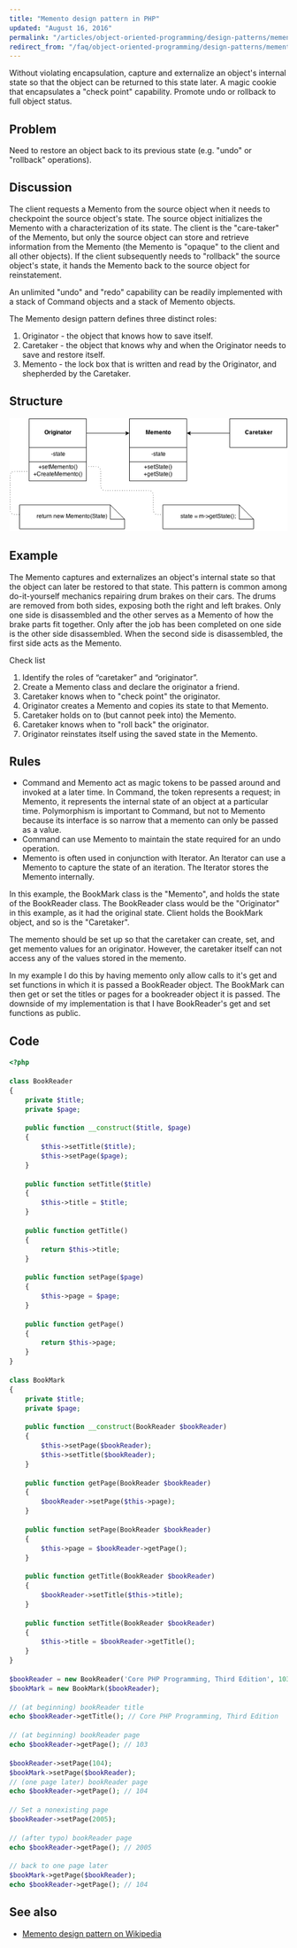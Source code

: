 ```yaml
---
title: "Memento design pattern in PHP"
updated: "August 16, 2016"
permalink: "/articles/object-oriented-programming/design-patterns/memento/"
redirect_from: "/faq/object-oriented-programming/design-patterns/memento/"
---
```


Without violating encapsulation, capture and externalize an object's internal
state so that the object can be returned to this state later. A magic cookie that
encapsulates a "check point" capability. Promote undo or rollback to full object
status.

## Problem

Need to restore an object back to its previous state (e.g. "undo" or "rollback"
operations).

## Discussion

The client requests a Memento from the source object when it needs to checkpoint the source object's state. The source object initializes the Memento with a characterization of its state. The client is the "care-taker" of the Memento, but only the source object can store and retrieve information from the Memento (the Memento is "opaque" to the client and all other objects). If the client subsequently needs to "rollback" the source object's state, it hands the Memento back to the source object for reinstatement.

An unlimited "undo" and "redo" capability can be readily implemented with a stack of Command objects and a stack of Memento objects.

The Memento design pattern defines three distinct roles:

1. Originator - the object that knows how to save itself.
2. Caretaker - the object that knows why and when the Originator needs to save and restore itself.
3. Memento - the lock box that is written and read by the Originator, and shepherded by the Caretaker.

## Structure

![Memento design pattern UML diagram](/_images/object-oriented-programming/design-patterns/memento.png "Memento design pattern UML diagram")

## Example

The Memento captures and externalizes an object's internal state so that the object can later be restored to that state. This pattern is common among do-it-yourself mechanics repairing drum brakes on their cars. The drums are removed from both sides, exposing both the right and left brakes. Only one side is disassembled and the other serves as a Memento of how the brake parts fit together. Only after the job has been completed on one side is the other side disassembled. When the second side is disassembled, the first side acts as the Memento.

Check list

1. Identify the roles of “caretaker” and “originator”.
2. Create a Memento class and declare the originator a friend.
3. Caretaker knows when to "check point" the originator.
4. Originator creates a Memento and copies its state to that Memento.
5. Caretaker holds on to (but cannot peek into) the Memento.
6. Caretaker knows when to "roll back" the originator.
7. Originator reinstates itself using the saved state in the Memento.

## Rules

* Command and Memento act as magic tokens to be passed around and invoked at a later time. In Command, the token represents a request; in Memento, it represents the internal state of an object at a particular time. Polymorphism is important to Command, but not to Memento because its interface is so narrow that a memento can only be passed as a value.
* Command can use Memento to maintain the state required for an undo operation.
* Memento is often used in conjunction with Iterator. An Iterator can use a Memento to capture the state of an iteration. The Iterator stores the Memento internally.

In this example, the BookMark class is the "Memento", and holds the state of the BookReader class. The BookReader class would be the "Originator" in this example, as it had the original state. Client holds the BookMark object, and so is the "Caretaker".

The memento should be set up so that the caretaker can create, set, and get memento values for an originator. However, the caretaker itself can not access any of the values stored in the memento.

In my example I do this by having memento only allow calls to it's get and set functions in which it is passed a BookReader object. The BookMark can then get or set the titles or pages for a bookreader object it is passed. The downside of my implementation is that I have BookReader's get and set functions as public.

## Code

```php
<?php

class BookReader
{
    private $title;
    private $page;

    public function __construct($title, $page)
    {
        $this->setTitle($title);
        $this->setPage($page);
    }

    public function setTitle($title)
    {
        $this->title = $title;
    }

    public function getTitle()
    {
        return $this->title;
    }

    public function setPage($page)
    {
        $this->page = $page;
    }

    public function getPage()
    {
        return $this->page;
    }
}

class BookMark
{
    private $title;
    private $page;

    public function __construct(BookReader $bookReader)
    {
        $this->setPage($bookReader);
        $this->setTitle($bookReader);
    }

    public function getPage(BookReader $bookReader)
    {
        $bookReader->setPage($this->page);
    }

    public function setPage(BookReader $bookReader)
    {
        $this->page = $bookReader->getPage();
    }

    public function getTitle(BookReader $bookReader)
    {
        $bookReader->setTitle($this->title);
    }

    public function setTitle(BookReader $bookReader)
    {
        $this->title = $bookReader->getTitle();
    }
}

$bookReader = new BookReader('Core PHP Programming, Third Edition', 103);
$bookMark = new BookMark($bookReader);

// (at beginning) bookReader title
echo $bookReader->getTitle(); // Core PHP Programming, Third Edition

// (at beginning) bookReader page
echo $bookReader->getPage(); // 103

$bookReader->setPage(104);
$bookMark->setPage($bookReader);
// (one page later) bookReader page
echo $bookReader->getPage(); // 104

// Set a nonexisting page
$bookReader->setPage(2005);

// (after typo) bookReader page
echo $bookReader->getPage(); // 2005

// back to one page later
$bookMark->getPage($bookReader);
echo $bookReader->getPage(); // 104
```

## See also

* [Memento design pattern on Wikipedia](http://en.wikipedia.org/wiki/Memento_pattern)
